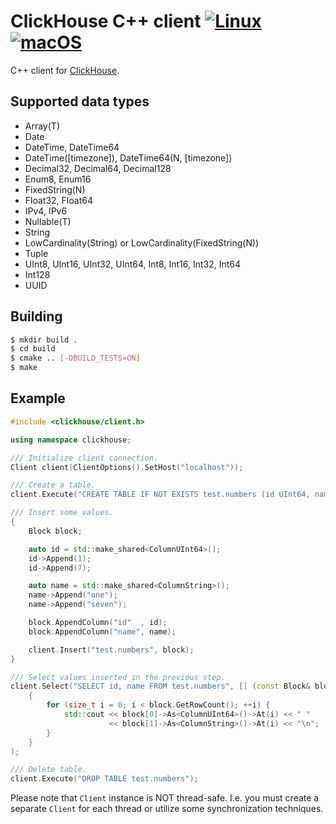 ClickHouse C++ client [![Linux](https://github.com/ClickHouse/clickhouse-cpp/actions/workflows/linux.yml/badge.svg)](https://github.com/ClickHouse/clickhouse-cpp/actions/workflows/linux.yml) [![macOS](https://github.com/ClickHouse/clickhouse-cpp/actions/workflows/macos.yml/badge.svg)](https://github.com/ClickHouse/clickhouse-cpp/actions/workflows/macos.yml)
=====

C++ client for [ClickHouse](https://clickhouse.com/).

## Supported data types

* Array(T)
* Date
* DateTime, DateTime64
* DateTime([timezone]), DateTime64(N, [timezone])
* Decimal32, Decimal64, Decimal128
* Enum8, Enum16
* FixedString(N)
* Float32, Float64
* IPv4, IPv6
* Nullable(T)
* String
* LowCardinality(String) or LowCardinality(FixedString(N))
* Tuple
* UInt8, UInt16, UInt32, UInt64, Int8, Int16, Int32, Int64
* Int128
* UUID

## Building

```sh
$ mkdir build .
$ cd build
$ cmake .. [-DBUILD_TESTS=ON]
$ make
```

## Example

```cpp
#include <clickhouse/client.h>

using namespace clickhouse;

/// Initialize client connection.
Client client(ClientOptions().SetHost("localhost"));

/// Create a table.
client.Execute("CREATE TABLE IF NOT EXISTS test.numbers (id UInt64, name String) ENGINE = Memory");

/// Insert some values.
{
    Block block;

    auto id = std::make_shared<ColumnUInt64>();
    id->Append(1);
    id->Append(7);

    auto name = std::make_shared<ColumnString>();
    name->Append("one");
    name->Append("seven");

    block.AppendColumn("id"  , id);
    block.AppendColumn("name", name);

    client.Insert("test.numbers", block);
}

/// Select values inserted in the previous step.
client.Select("SELECT id, name FROM test.numbers", [] (const Block& block)
    {
        for (size_t i = 0; i < block.GetRowCount(); ++i) {
            std::cout << block[0]->As<ColumnUInt64>()->At(i) << " "
                      << block[1]->As<ColumnString>()->At(i) << "\n";
        }
    }
);

/// Delete table.
client.Execute("DROP TABLE test.numbers");
```
Please note that `Client` instance is NOT thread-safe. I.e. you must create a separate `Client` for each thread or utilize some synchronization techniques.
